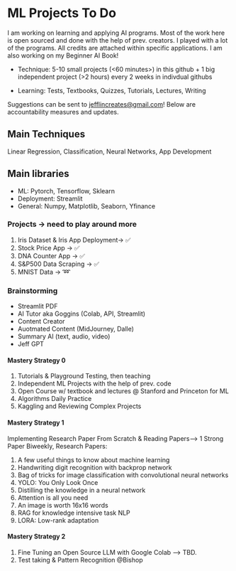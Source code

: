 # ML Projects To Do 

I am working on learning and applying AI programs. Most of the work here is open sourced and done with the help of prev. creators. I played with a lot of the programs. All credits are attached within specific applications. I am also working on my Beginner AI Book! 

- Technique: 5-10 small projects (<60 minutes>) in this github + 1 big independent project (>2 hours) every 2 weeks in indivdual githubs

- Learning: Tests, Textbooks, Quizzes, Tutorials, Lectures, Writing

Suggestions can be sent to jefflincreates@gmail.com! Below are accountability measures and updates. 

## Main Techniques

Linear Regression, Classification, Neural Networks, App Development 

## Main libraries

- ML: Pytorch, Tensorflow, Sklearn 
- Deployment: Streamlit
- General: Numpy, Matplotlib, Seaborn, Yfinance 

### Projects -> need to play around more 

1. Iris Dataset & Iris App Deployment-> :white_check_mark:
2. Stock Price App -> :white_check_mark:
3. DNA Counter App -> :white_check_mark: 
4. S&P500 Data Scraping -> :white_check_mark:
5. MNIST Data -> :loop:

### Brainstorming
- Streamlit PDF 
- AI Tutor aka Goggins (Colab, API, Streamlit)
- Content Creator 
- Auotmated Content (MidJourney, Dalle)
- Summary AI (text, audio, video)
- Jeff GPT 

#### Mastery Strategy 0 

1. Tutorials & Playground Testing, then teaching 
2. Independent ML Projects with the help of prev. code 
3. Open Course w/ textbook and lectures @ Stanford and Princeton for ML 
4. Algorithms Daily Practice 
5. Kaggling and Reviewing Complex Projects 

#### Mastery Strategy 1 

Implementing Research Paper From Scratch & Reading Papers--> 1 Strong Paper Biweekly, Research Papers:

1. A few useful things to know about machine learning 
2. Handwriting digit recognition with backprop network 
3. Bag of tricks for image classification with convolutional neural networks  
4. YOLO: You Only Look Once  
5. Distilling the knowledge in a neural network  
6. Attention is all you need  
7. An image is worth 16x16 words  
8. RAG for knowledge intensive task NLP  
9. LORA: Low-rank adaptation

#### Mastery Strategy 2 
1. Fine Tuning an Open Source LLM with Google Colab --> TBD.
2. Test taking & Pattern Recognition @Bishop 

